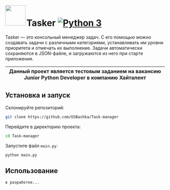 <img align="left" width="64" height="64" src="https://github.com/user-attachments/assets/c770e217-01ea-47b6-9cd6-7bca2252a831">

# Tasker [![Python 3](https://img.shields.io/badge/Python_3-2A5370?logo=python&logoColor=white)](https://python.org)

Tasker — это консольный менеджер задач. С его помощью можно создавать задачи с различными категориями, устанавливать им
уровни приоритета и отмечать их выполнение. Задачи автоматически сохраняются в JSON-файле, и загружаются из него при
старте приложения.

| Данный проект является тестовым заданием на вакансию Junior Python Developer в компанию Хайталент |
|---------------------------------------------------------------------------------------------------|


## Установка и запуск
Склонируйте репозиторий:
```sh
git clone https://github.com/USBashka/Task-manager
```
Перейдите в директорию проекта:
```sh
cd Task-manager
```
Запустите файл `main.py`:
```sh
python main.py
```

## Использование
`в разработке...`
